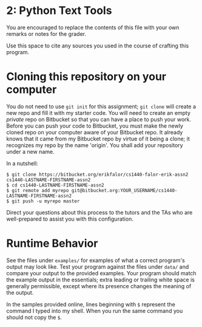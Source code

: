 # 2: Python Text Tools

You are encouraged to replace the contents of this file with your own remarks
or notes for the grader.

Use this space to cite any sources you used in the course of crafting this
program.


# Cloning this repository on your computer

You do not need to use `git init` for this assignment; `git clone` will create
a new repo and fill it with my starter code.  You will need to create an empty
*private* repo on Bitbucket so that you can have a place to push your work.
Before you can push your code to Bitbucket, you must make the newly cloned repo
on your computer aware of your Bitbucket repo.  It already knows that it came
from my Bitbucket repo by virtue of it being a clone; it recognizes my repo by
the name 'origin'.  You shall add your repository under a new name.

In a nutshell:

    $ git clone https://bitbucket.org/erikfalor/cs1440-falor-erik-assn2 cs1440-LASTNAME-FIRSTNAME-assn2
    $ cd cs1440-LASTNAME-FIRSTNAME-assn2
    $ git remote add myrepo git@bitbucket.org:YOUR_USERNAME/cs1440-LASTNAME-FIRSTNAME-assn2
    $ git push -u myrepo master

Direct your questions about this process to the tutors and the TAs who are
well-prepared to assist you with this configuration.


# Runtime Behavior

See the files under `examples/` for examples of what a correct program's output
may look like.  Test your program against the files under `data/` and compare
your output to the provided examples.  Your program should match the example
output in the essentials; extra leading or trailing white space is generally
permissible, except where its presence changes the meaning of the output.

In the samples provided online, lines beginning with `$` represent the command
I typed into my shell.  When you run the same command you should not copy the
`$`.
